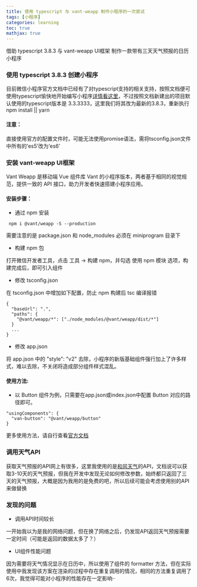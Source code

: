 ```yaml
---
title: 使用 typescript 与 vant-weapp 制作小程序的一次尝试
tags: [小程序]
categories: learning
toc: true
mathjax: true
---
```

借助 typescript 3.8.3 与 vant-weapp UI框架 制作一款带有三天天气预报的日历小程序
<!-- more -->

### 使用 typescript 3.8.3 创建小程序

目前微信小程序官方文档中已经有了对typescript支持的相关支持，按照文档便可使用typescript愉快地开始编写小程序[详情看这里](https://developers.weixin.qq.com/miniprogram/dev/devtools/edit.html#TypeScript-%E6%94%AF%E6%8C%81)，不过按照文档新建出的项目默认使用的typescript版本是 3.3.3333，这里我们将其改为最新的3.8.3，重新执行 npm install || yarn

#### 注意：

直接使用官方的配置文件时，可能无法使用promise语法，需将tsconfig.json文件中所有的‘es5’改为‘es6’

### 安装 vant-weapp UI框架

Vant Weapp 是移动端 Vue 组件库 Vant 的小程序版本，两者基于相同的视觉规范，提供一致的 API 接口，助力开发者快速搭建小程序应用。

#### 安装步骤：

* 通过 npm 安装

``` 
 npm i @vant/weapp -S --production

```

需要注意的是 package.json 和 node_modules 必须在 miniprogram 目录下

* 构建 npm 包

打开微信开发者工具，点击 工具 -> 构建 npm，并勾选 使用 npm 模块 选项，构建完成后，即可引入组件

* 修改 tsconfig.json

在 tsconfig.json 中增加如下配置，防止 npm 构建后 tsc 编译报错

``` 
{
  "baseUrl": ".",
  "paths": {
    "@vant/weapp/*": ["./node_modules/@vant/weapp/dist/*"]
  }
  ...
}

```

* 修改 app.json

将 app.json 中的 "style": "v2" 去除，小程序的新版基础组件强行加上了许多样式，难以去除，不关闭将造成部分组件样式混乱。

#### 使用方法:

* 以 Button 组件为例，只需要在app.json或index.json中配置 Button 对应的路径即可。

``` 
"usingComponents": {
  "van-button": "@vant/weapp/button"
}
```

更多使用方法，请自行查看[官方文档](https://youzan.github.io/vant-weapp/#/intro)

### 调用天气API

获取天气预报的API网上有很多，这里我使用的是[和风天气](https://dev.heweather.com/)的API，文档说可以获取3-10天的天气预报，但我在开发中发现无论如何修改参数，始终都只返回了三天的天气预报，大概是因为我用的是免费的吧，所以后续可能会考虑使用别的API来做替换

### 发现的问题

* 调用API时间较长

一开始我以为是我的网络问题，但在换了网络之后，仍发现API返回天气预报需要一定时间（可能是返回的数据太多了？）

* UI组件性能问题

因为需要将天气情况显示在日历中，所以使用了<van-calendar>组件的 formatter 方法，但在实际使用中我发现该方案在渲染的过程中存在重复调用的情况，相同的方法重复调用了6次，我觉得可能对小程序的性能存在一定影响··

